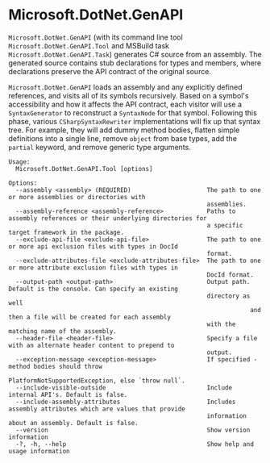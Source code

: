 # Microsoft.DotNet.GenAPI

`Microsoft.DotNet.GenAPI` (with its command line tool `Microsoft.DotNet.GenAPI.Tool` and MSBuild task `Microsoft.DotNet.GenAPI.Task`) generates C# source from an assembly. The generated source contains stub declarations for types and members, where declarations preserve the API contract of the original source.

`Microsoft.DotNet.GenAPI` loads an assembly and any explicitly defined references, and visits all of its symbols recursively. Based on a symbol's accessibility and how it affects the API contract, each visitor will use a `SyntaxGenerator` to reconstruct a `SyntaxNode` for that symbol. Following this phase, various `CSharpSyntaxRewriter` implementations will fix up that syntax tree. For example, they will add dummy method bodies, flatten simple definitions into a single line, remove `object` from base types, add the `partial` keyword, and remove generic type arguments.

```
Usage:
  Microsoft.DotNet.GenAPI.Tool [options]

Options:
  --assembly <assembly> (REQUIRED)                     The path to one or more assemblies or directories with
                                                       assemblies.
  --assembly-reference <assembly-reference>            Paths to assembly references or their underlying directories for
                                                       a specific target framework in the package.
  --exclude-api-file <exclude-api-file>                The path to one or more api exclusion files with types in DocId
                                                       format.
  --exclude-attributes-file <exclude-attributes-file>  The path to one or more attribute exclusion files with types in
                                                       DocId format.
  --output-path <output-path>                          Output path. Default is the console. Can specify an existing
                                                       directory as well
                                                                   and then a file will be created for each assembly
                                                       with the matching name of the assembly.
  --header-file <header-file>                          Specify a file with an alternate header content to prepend to
                                                       output.
  --exception-message <exception-message>              If specified - method bodies should throw
                                                       PlatformNotSupportedException, else `throw null`.
  --include-visible-outside                            Include internal API's. Default is false.
  --include-assembly-attributes                        Includes assembly attributes which are values that provide
                                                       information about an assembly. Default is false.
  --version                                            Show version information
  -?, -h, --help                                       Show help and usage information
```

